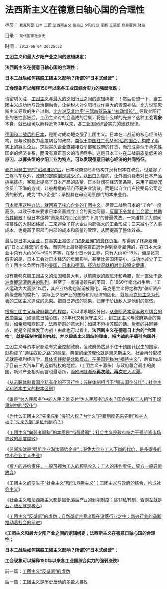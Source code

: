 # 法西斯主义在德意日轴心国的合理性

标签： `麦克阿瑟` `日本` `工团` `法西斯主义` `德意日` `夕阳行业` `垄断` `反垄断` `终身雇佣` `财经` 

目录： `现代国家社会史`

时间： `2012-06-04 20:25:52`

**工团主义和最大夕阳产业之间的逻辑绑定**；

**法西斯主义在德意日轴心国的合理性**；

**日本二战后如何摆脱工团主义影响？所谓的“日本式经营”**；

**工会现象可以解释150年以来各工业国综合实力的强弱涨跌**；

请密切关注，[工团主义与最大的夕阳行业之间的逻辑](../../../2011/12/13/工会活动集中在夕阳行业,“向弱者倾斜”将导致社会停滞.md)绑定！！然后设想一下，当工团主义成功地与政治相融合，让纳税人对夕阳行业作巨大的资源补贴，比方说凯恩斯主义导致的生产过剩，[比方说反复地用“三驾四驾马车”“拉动增长”，](../../../2012/5/27/三驾马车没有拉动过增长,“唱衰中国”的可能是真相.md)导致夕阳行业的恶性膨胀后，工团主义对社会造成的后果，将是什么样的光景？这种**工会现象**本身，就已经可以解释近150年以来，各工业国家综合实力的涨跌规律。

[德国和二战后的日本](../../../2011/12/21/工会现象与行政垄断共生,德意志帝国的制度优势.md)，是相对成功地克服了工团主义。日本在二战前的核心经济结构，是与政府权力高度耦合的政商，[类似于中国红二代MBO后的国企，构成了事实上的寡头企业](../../../2011/11/6/MBO只对私企有效；国企MBO不是私有化.md)，这些寡头企业直接接受军部和政府的订货，而形成类似于承包性国企的经济关系，而没有真正意义的市场竞争。这是日本工业在二战前质量低劣的原因。**以寡头型的夕阳工业为特点，可以发现德意日轴心经济的共同特征**。

[麦克阿瑟主导的“昭和维新”后](../../../2012/3/24/任何革命与基层民主进程无关.md)，日本政商型经济结构并没有根本性改变，但是除了三驾马车以外，[政府的定购倒是减少了，以出口为导向](../../../2012/4/23/日本模式下的通货膨胀和“人民币汇率均衡了”.md)，让外国消费者对日本产品挑挑拣拣，客观上提高了日本产品的质量。日本财阀在经济萧条期，采用了鼓励冗余员工下海的方式，让被裁撤的部门不是失业流散，而是以自立门户接受母公司定货的形式，成为“中小企业”；承担其在母公司原部门的本来业务。

[日本就用这种办法，就回避了核心企业的工团主义](../../../2012/4/16/日本株式会社，终身雇佣和中小企业的真相.md)。尽管二战后日本的“工会”一度高涨，以致于本来要求日本全面成立工会的麦克阿瑟，[反而下令禁止工会罢工并勒令其解散](../../../2011/7/10/工团主义造就行政垄断寡头.md)！但日本这种“萧条期资助冗余部门下海”的普遍做法，一来维持了大财阀枝蔓性的大财团格局，二来避免了在大企业内部强大的工会形成；三来减小了人事成本，也提高了原部门内部的成本和质量的管理，从而提高了整体效益。

最后是[日本大企业，在事实上减少了“终身雇佣”的最终负担](../../../2012/4/9/日本模式是看上去成功的失败.md)，却得到了终身雇佣的“日本式经营”的虚名。而实际上最终能够真正退休得到终身雇佣的，在日本大企业中只有大约30%-50%不等，在整个日本劳工界，只有大约10-15%。但是货真假实的是，日本工会对日本经济的负面影响，甚至比美国还要小。成功地减少了工会工团主义负面作用的[美国，日本和德国，经济状况就相对比较稳定健康](../../../2011/12/21/美国英国和东方的工会现象与垄断和《反垄断法》.md)。

没有能够克服工团主义的法国和意大利，以前南欧的西班牙和希腊，[就一直处于欧洲发展渐渐后进的队列](../../../2011/12/20/工会现象导致行业垄断后衰退，最终令综合国力衰退.md)。甚至于一度遥遥领先的英国，自1860年南北战争后，“工人运动大大高涨”以后，其产业结构也渐渐被固化。马克思主义将之称为“垄断资产阶级垄断的腐朽”，实际上夕阳产业的垄断和对经济的固化，就是[马克思主义为代表的工团主义造成的恶果](../../../2011/12/20/英美对工会现象严重倾斜，大资本家对工会现象心连心.md)。把自已造成的恶果，归罪于阶级敌人是他们的惯伎。

[根据工团主义与政府耦合的程度](../../../2011/7/5/工业时代残存的小农意识与黑社会很难区分.md)，可以清晰地区分出，[从垄断资本家与政府耦合的政商类型](../../../2011/1/6/日本传统文化拖了日本经济的后腿.md)（如德意日轴心国，30年代又称保守主义），到工团主义与政府耦合的类型，如希腊和西班牙，法西斯前的意大利；如果不包括苏联的话。后者的共同特点，就是全部爆发了内战！由此也可以看出，**法西斯主义在德意日上台的“合理性”，就是压制本国的内战，并以民族主义团结的理由，把内战的矛盾引向国外**。

工团主义与资本家都没有完全控制政府，但政府仍然忍不住干预国计民生的国家，[就构成了“通往奴役之路”的类型](../../../2010/1/25/弗里德曼和哈耶克批判的是中国的右派.md)，典型的经济理论就是凯恩斯主义，社会再分配模式就是福利经济学，[具体实践就是北欧模式，在美国则称为“福特主义](../../../2009/11/15/民主“主义”乌托邦和北欧社会主义.md)”，后者构成了目前三大汽车厂的近似特权的地位。（工团主义＋寡头）与政府耦合最小的美国，新兴产业相对而言也最活跃，[而欧洲就渐渐**再次地，再次**进入泥潭](../../../2011/9/29/欧洲文化代表了西方的愚昧和反动；以色列的隐患.md)。

《[从苏联体制看国企私有化的不可行性；苏联体制相当于“强迫国企分红”；社会主义和资本主义的根本区别](../../../2012/6/2/国企私有化和国企分红的不可行性.md)》

《[谁是“为人民服务”中的人民？谁支付“为人民服务”成本？国企特权工人相当于奴隶制中的“奴仆”](../../../2012/6/2/国企的产权人缺失，苏联的“主权所有人”缺失.md)》

《[为什么工团主义“先来先到”侵犯人权？为什么“户籍制度先来先到”维护人权？“先来先到”是私有制吗？](../../../2012/6/2/工团主义混淆了工会，私有制企业和中世纪行会.md)》

《[工团主义“向弱者倾斜”的本质是“恃强凌弱”；社会主义是政府权力干预劳资市场导致的高度腐败](../../../2012/6/2/高三老师的自杀看工团主义的高度腐败.md)》

《[劳资淘汰是“强势企业淘汰弱势企业”；避免大企业工人下岗的代价，是多得多的中小企业工人失业](../../../2012/6/3/工团主义是垄断企业对中小企业的“阶级斗争”.md)》

《[资方的违约责任，一般可视为工人的预期收入；工人的违约责任，资方一般只能放弃](../../../2012/6/3/资本家是劳资博弈中的弱势群体.md)》

《[工团主义的孪生子“社会主义”和“法西斯主义”；工团主义与政府的结合，构成社会主义](../../../2012/6/3/工团主义的孪生子“社会主义”和“法西斯主义”.md)》

《[社会主义和法西斯主义都是固化落后产业的剥削制度；除非私有制，否则左就是右，极左就是极右](../../../2012/6/3/社会主义的“产权人缺失”和法西斯主义.md)》

《[工团主义“反垄断”的虚伪；自然垄断主要出现在没落行业之中；新兴行业的垄断推动着社会的前进](../../../2012/6/4/工团主义“反垄断”的虚伪.md)》

《**工团主义和最大夕阳产业之间的逻辑绑定**；**法西斯主义在德意日轴心国的合理性**；

**日本二战后如何摆脱工团主义影响？所谓的“日本式经营”**；

**工会现象可以解释150年以来各工业国综合实力的强弱涨跌**》



前一篇：[工团主义“反垄断”的虚伪](../../../2012/6/4/工团主义“反垄断”的虚伪.md)

后一篇：[工团主义是历史反动的多数人暴政](../../../2012/6/4/工团主义是历史反动的多数人暴政.md)